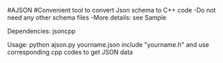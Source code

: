 #AJSON
#Convenient tool to convert Json schema to C++ code
-Do not need any other schema files
-More details: see Sample

Dependencies:
jsoncpp

Usage:
python ajson.py yourname.json
include "yourname.h" and use corresponding cpp codes to get JSON data

